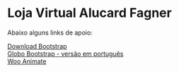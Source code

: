 # Loja Virtual Alucard Fagner 

<p>Abaixo alguns links de apoio:</p>
<a href="http://getbootstrap.com/getting-started/" target="_blank">Download Bootstrap</a><br>
<a href="http://globocom.github.io/bootstrap/" target="_blank">Globo Bootstrap - versão em português</a><br>
<a href="http://daneden.github.io/animate.css/" target="_blank">Woo Animate</a>
<br><br>

